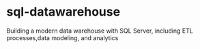 # sql-datawarehouse
Building a modern data warehouse with SQL Server, including ETL processes,data modeling, and analytics
